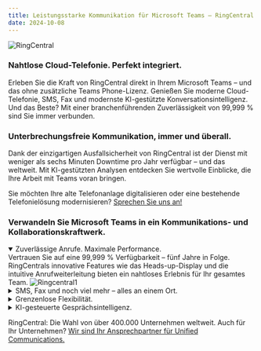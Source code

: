 ```yaml
---
title: Leistungsstarke Kommunikation für Microsoft Teams – RingCentral
date: 2024-10-08
---
```


![RingCentral](/notes/2024-10-08-0.jpg)

### Nahtlose Cloud-Telefonie. Perfekt integriert.

Erleben Sie die Kraft von RingCentral direkt in Ihrem Microsoft Teams – und das ohne zusätzliche Teams Phone-Lizenz. Genießen Sie moderne Cloud-Telefonie, SMS, Fax und modernste KI-gestützte Konversationsintelligenz. Und das Beste? Mit einer branchenführenden Zuverlässigkeit von 99,999 % sind Sie immer verbunden.

### Unterbrechungsfreie Kommunikation, immer und überall.

Dank der einzigartigen Ausfallsicherheit von RingCentral ist der Dienst mit weniger als sechs Minuten Downtime pro Jahr verfügbar – und das weltweit. Mit KI-gestützten Analysen entdecken Sie wertvolle Einblicke, die Ihre Arbeit mit Teams voran bringen.

Sie möchten Ihre alte Telefonanlage digitalisieren oder eine bestehende Telefonielösung modernisieren? [Sprechen Sie uns an!](contact)

### Verwandeln Sie Microsoft Teams in ein Kommunikations- und Kollaborationskraftwerk.

<details open>
<summary>Zuverlässige Anrufe. Maximale Performance.</summary>
Vertrauen Sie auf eine 99,999 % Verfügbarkeit – fünf Jahre in Folge. RingCentrals innovative Features wie das Heads-up-Display und die intuitive Anrufweiterleitung bieten ein nahtloses Erlebnis für Ihr gesamtes Team.
<img src="/notes/2024-10-08-1.png" alt="Ringcentral1" />
</details>

<details>
<summary>SMS, Fax und noch viel mehr – alles an einem Ort.</summary>
Ihre gesamte Kommunikation vereint – von Anrufen über SMS bis hin zu Faxen. Greifen Sie auf Anrufaufzeichnungen, Transkriptionen und mehr zu, ohne Teams jemals verlassen zu müssen. Mit leistungsstarken Analysen und einer intuitiven Verwaltung optimieren Sie Ihre Standorte und wachsen ganz einfach.
<img src="/notes/2024-10-08-2.png" alt="Ringcentral2" />
</details>

<details>
<summary>Grenzenlose Flexibilität.</summary>
Bringen Sie Telefonie, SMS und Fax in Microsoft Teams – und das mit der eingebetteten App, ganz ohne Teams Phone-Lizenz. Dank RingCentrals Direct Routing genießen Sie weltweite Reichweite und absolute Verlässlichkeit, während Sie weiter mit der vertrauten Teams-Oberfläche arbeiten.
<img src="/notes/2024-10-08-3.png" alt="Ringcentral3" />
</details>

<details>
<summary>KI-gesteuerte Gesprächsintelligenz.</summary>
Willkommen in der Zukunft der Kommunikation.
Mit RingSense für Microsoft Teams nutzen Ihre Teams gemeinsame Erkenntnisse, um jede Kundeninteraktion zu optimieren. Wandeln Sie Gespräche in greifbare Geschäftserfolge um und steigern Sie Ihre Abschlussraten sowie das Wachstum Ihres Unternehmens. (geplant, early access möglich)
<img src="/notes/2024-10-08-4.png" alt="Ringcentral4" />
</details>

RingCentral: Die Wahl von über 400.000 Unternehmen weltweit. Auch für Ihr Unternehmen? [Wir sind Ihr Ansprechpartner für Unified Communications.](/portfolio/products/ringcentral/)
